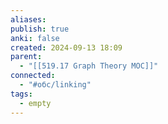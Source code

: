 ```yaml
---
aliases: 
publish: true
anki: false
created: 2024-09-13 18:09
parent:
  - "[[519.17 Graph Theory MOC]]"
connected:
  - "#обс/linking"
tags:
  - empty
---
```

